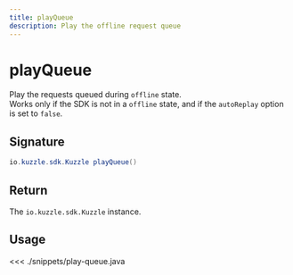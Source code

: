 ```yaml
---
title: playQueue
description: Play the offline request queue
---
```


# playQueue

Play the requests queued during `offline` state.  
Works only if the SDK is not in a `offline` state, and if the `autoReplay` option is set to `false`.

## Signature

```java
io.kuzzle.sdk.Kuzzle playQueue()
```

## Return

The `io.kuzzle.sdk.Kuzzle` instance.

## Usage

<<< ./snippets/play-queue.java
